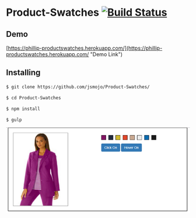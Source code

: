 # Product-Swatches  [![Build Status](https://travis-ci.org/jsmojo/Product-Swatches.svg?branch=master)](https://travis-ci.org/jsmojo/Product-Swatches)


## Demo

[https://phillip-productswatches.herokuapp.com/](https://phillip-productswatches.herokuapp.com/ "Demo Link")


## Installing

```
$ git clone https://github.com/jsmojo/Product-Swatches/
```

```
$ cd Product-Swatches 
```

```
$ npm install 
```


```
$ gulp
```

![alt tag](https://github.com/jsmojo/Product-Swatches/blob/master/demo_Swatches.jpg)

